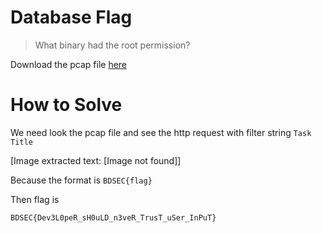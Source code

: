 # Database Flag

> What binary had the root permission?

Download the pcap file [here](file/challenge.zip)

# How to Solve

We need look the pcap file and see the http request with filter string `Task Title`


[Image extracted text: [Image not found]]


Because the format is `BDSEC{flag}`

Then flag is

```
BDSEC{Dev3L0peR_sH0uLD_n3veR_TrusT_uSer_InPuT}
```